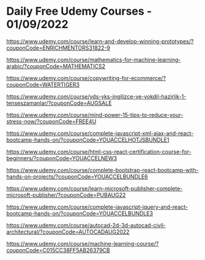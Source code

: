 # Daily Free Udemy Courses - 01/09/2022

https://www.udemy.com/course/learn-and-develop-winning-prototypes/?couponCode=ENRICHMENTORS31822-9
https://www.udemy.com/course/mathematics-for-machine-learning-arabic/?couponCode=MATHEMATICS2
https://www.udemy.com/course/copywriting-for-ecommerce/?couponCode=WATERTIGER3
https://www.udemy.com/course/yds-yks-ingilizce-ve-yokdil-hazirlik-1-tenseszamanlar/?couponCode=AUGSALE
https://www.udemy.com/course/mind-power-15-tips-to-reduce-your-stress-now/?couponCode=FREE4U
https://www.udemy.com/course/complete-javascript-xml-ajax-and-react-bootcamp-hands-on/?couponCode=YOUACCELHOTJSBUNDLE1
https://www.udemy.com/course/html-css-react-certification-course-for-beginners/?couponCode=YOUACCELNEW3
https://www.udemy.com/course/complete-bootstrap-react-bootcamp-with-hands-on-projects/?couponCode=YOUACCELBUNDLE6
https://www.udemy.com/course/learn-microsoft-publisher-complete-microsoft-publisher/?couponCode=PUBAUG22
https://www.udemy.com/course/complete-javascript-jquery-and-react-bootcamp-hands-on/?couponCode=YOUACCELBUNDLE3
https://www.udemy.com/course/autocad-2d-3d-autocad-civil-architectural/?couponCode=AUTOCADAUG2022
https://www.udemy.com/course/machine-learning-course/?couponCode=C015CC38FF5AB26379CB
